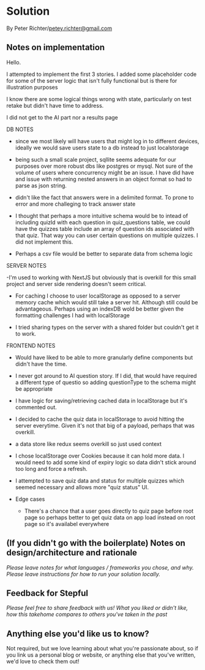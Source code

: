 # Solution

By Peter Richter/petey.richter@gmail.com

## Notes on implementation

Hello.

I attempted to implement the first 3 stories.  I added some placeholder code for some of the server logic that isn't fully functional but is there for illustration purposes

I know there are some logical things wrong with state, particularly on test retake but didn't have time to address.


I did not get to the AI part nor a results page


DB NOTES

- since we most likely will have users that might log in to different devices, ideally we would save users state to a db instead to just localstorage

- being such a small scale project, sqllite seems adequate for our purposes over more robust dbs like postgres or mysql.  Not sure of the volume of users where concurrency might be an issue. I have did have and issue with returning nested answers in an object format so had to parse as json string.

- didn't like the fact that answers were in a delimited format.  To prone to error and more challeging to track answer state

- I thought that perhaps a more intuitive schema would be to intead of including quizId with each question in quiz_questions table, we could have the quizzes table include an array of question ids associated with that quiz.  That way you can user certain questions on multiple quizzes.  I did not implement this.

- Perhaps a csv file would be better to separate data from schema logic

SERVER NOTES

-I'm used to working with NextJS but obviously that is overkill for this small project and server side rendering doesn't seem critical.

- For caching I choose to user localStorage as opposed to a server memory cache which would still take a server hit.  Although still could be advantageous. Perhaps using an indexDB wold be better given the formatting challenges I had with localStorage

- I tried sharing types on the server with a shared folder but couldn't get it to work.

FRONTEND NOTES

- Would have liked to be able to more granularly define components but didn't have the time.

- I never got around to AI question story.  If I did, that would have required a different type of questio so adding questionType to the schema might be appropriate

- I have logic for saving/retrieving cached data in localStorage but it's commented out.

- I decided to cache the quiz data in localStorage to avoid hitting the server everytime.  Given it's not that big of a payload, perhaps that was overkill.  

- a data store like redux seems overkill so just used context

- I chose localStorage over Cookies because it can hold more data.  I would need to add some kind of expiry logic so data didn't stick around too long and force a refresh.

- I attempted to save quiz data and status for multiple quizzes which seemed necessary and allows more "quiz status" UI.

- Edge cases
    - There's a chance that a user goes directly to quiz page before root page so perhaps better to get quiz data on app load instead on root page so it's availabel everywhere


## (If you didn't go with the boilerplate) Notes on design/architecture and rationale
_Please leave notes for what languages / frameworks you chose, and why._
_Please leave instructions for how to run your solution locally._

## Feedback for Stepful
_Please feel free to share feedback with us! What you liked or didn't like, how this takehome compares to others you've taken in the past_

## Anything else you'd like us to know?
Not required, but we love learning about what you're passionate about, so if you link us a personal blog or website, or anything else that you've written, we'd love to check them out!
